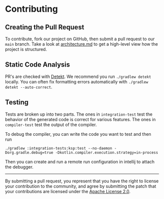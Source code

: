 # Contributing
 
## Creating the Pull Request

To contribute, fork our project on GitHub, then submit a pull request to our `main` branch. Take a look at
[architecture.md](docs/architecture.md) to get a high-level view how the project is structured.

## Static Code Analysis

PR's are checked with [Detekt](https://github.com/detekt/detekt). We recommend you run `./gradlew detekt` locally. You
can often fix formatting errors automatically with `./gradlew detekt --auto-correct`.
 
## Testing

Tests are broken up into two parts. The ones in `integration-test` test the behavior of the generated code is correct
for various features. The ones in `compiler-test` test the output of the compiler.
 
To debug the compiler, you can write the code you want to test and then run
```
./gradlew :integration-tests:ksp:test --no-daemon -Dorg.gradle.debug=true -Dkotlin.compiler.execution.strategy=in-process
```
Then you can create and run a remote run configuration in intellij to attach the debugger.
 
 ---

By submitting a pull request, you represent that you have the right to license your contribution to the community, and
agree by submitting the patch that your contributions are licensed under the [Apache License 2.0](LICENSE).